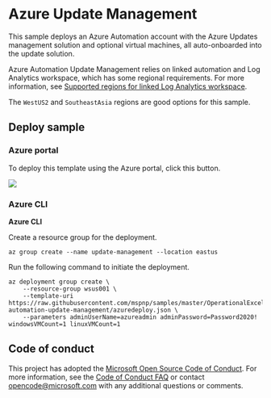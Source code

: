 # Azure Update Management

This sample deploys an Azure Automation account with the Azure Updates management solution and optional virtual machines, all auto-onboarded into the update solution. 

Azure Automation Update Management relies on linked automation and Log Analytics workspace, which has some regional requirements. For more information, see [Supported regions for linked Log Analytics workspace](https://docs.microsoft.com/azure/automation/how-to/region-mappings).

The `WestUS2` and `SoutheastAsia` regions are good options for this sample.

## Deploy sample

### Azure portal

To deploy this template using the Azure portal, click this button.

<a href="https://portal.azure.com/#create/Microsoft.Template/uri/https%3A%2F%2Fraw.githubusercontent.com%2Fmspnp%2Fsamples%2Fmaster%2FOperationalExcellence%2Fazure-automation-update-management%2Fazuredeploy.json" target="_blank">
    <img src="http://azuredeploy.net/deploybutton.png"/>
</a>  

### Azure CLI

**Azure CLI**

Create a resource group for the deployment.

```azurecli
az group create --name update-management --location eastus
```

Run the following command to initiate the deployment.

```azurecli
az deployment group create \
    --resource-group wsus001 \
    --template-uri https://raw.githubusercontent.com/mspnp/samples/master/OperationalExcellence/azure-automation-update-management/azuredeploy.json \
    --parameters adminUserName=azureadmin adminPassword=Password2020! windowsVMCount=1 linuxVMCount=1
```

## Code of conduct

This project has adopted the [Microsoft Open Source Code of Conduct](https://opensource.microsoft.com/codeofconduct/). For more information, see the [Code of Conduct FAQ](https://opensource.microsoft.com/codeofconduct/faq/) or contact [opencode@microsoft.com](mailto:opencode@microsoft.com) with any additional questions or comments.